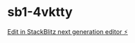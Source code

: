 # sb1-4vktty

[Edit in StackBlitz next generation editor ⚡️](https://stackblitz.com/~/github.com/elviosc/sb1-4vktty)